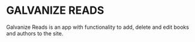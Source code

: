 # GALVANIZE READS

Galvanize Reads is an app with functionality to add, delete and edit books and authors to the site. 
